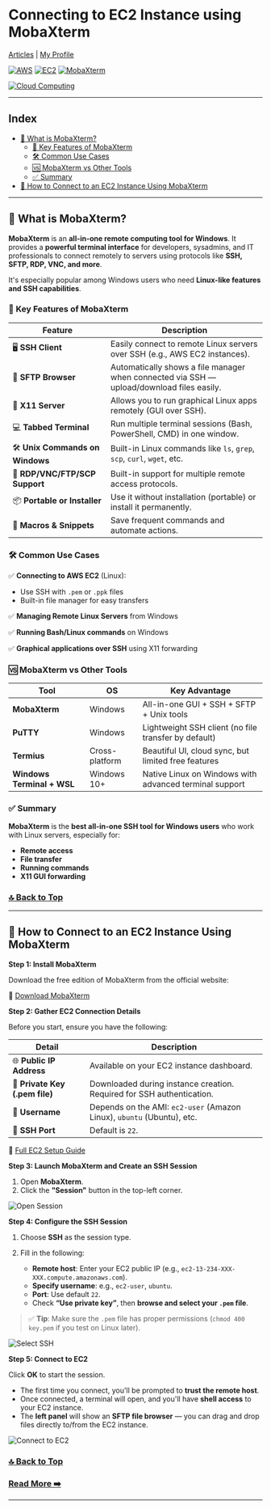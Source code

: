 # Connecting to EC2 Instance using MobaXterm

[Articles](https://nirmalakumarsahu.in/aws.html) | [My Profile](https://nirmalakumarsahu.in)

[![AWS](https://img.shields.io/badge/AWS-Cloud%20Computing-blue?logo=amazonaws)](https://aws.amazon.com/) [![EC2](https://img.shields.io/badge/EC2-Compute%20Service-blue?logo=amazonaws)](https://aws.amazon.com/ec2/) [![MobaXterm](https://img.shields.io/badge/MobaXterm-SSH%20Client-blue?logo=mobaxterm)](https://mobaxterm.mobatek.net/) 

[![Cloud Computing](https://img.shields.io/badge/Cloud%20Computing-IT%20Infrastructure-blue?logo=cloudflare)](https://en.wikipedia.org/wiki/Cloud_computing)

---

## Index

- [🧰 What is MobaXterm?](#-what-is-mobaxterm)
  - [🧾 Key Features of MobaXterm](#-key-features-of-mobaxterm)
  - [🛠️ Common Use Cases](#-common-use-cases)
  - [🆚 MobaXterm vs Other Tools](#-mobaxterm-vs-other-tools)
  - [✅ Summary](#-summary)
- [🔐 How to Connect to an EC2 Instance Using MobaXterm](#-how-to-connect-to-an-ec2-instance-using-mobaxterm)
  
---
## 🧰 What is **MobaXterm**?

**MobaXterm** is an **all-in-one remote computing tool for Windows**. It provides a **powerful terminal interface** for developers, sysadmins, and IT professionals to connect remotely to servers using protocols like **SSH, SFTP, RDP, VNC, and more**.

It's especially popular among Windows users who need **Linux-like features and SSH capabilities**.

### 🧾 Key Features of MobaXterm

| Feature                          | Description                                                                               |
| -------------------------------- | ----------------------------------------------------------------------------------------- |
| 🖥️ **SSH Client**               | Easily connect to remote Linux servers over SSH (e.g., AWS EC2 instances).                |
| 📁 **SFTP Browser**              | Automatically shows a file manager when connected via SSH — upload/download files easily. |
| 🧮 **X11 Server**                | Allows you to run graphical Linux apps remotely (GUI over SSH).                           |
| 💻 **Tabbed Terminal**           | Run multiple terminal sessions (Bash, PowerShell, CMD) in one window.                     |
| 🛠️ **Unix Commands on Windows** | Built-in Linux commands like `ls`, `grep`, `scp`, `curl`, `wget`, etc.                    |
| 🧩 **RDP/VNC/FTP/SCP Support**   | Built-in support for multiple remote access protocols.                                    |
| 📦 **Portable or Installer**     | Use it without installation (portable) or install it permanently.                         |
| 🧠 **Macros & Snippets**         | Save frequent commands and automate actions.                                              |

### 🛠️ Common Use Cases

✅ **Connecting to AWS EC2** (Linux):

* Use SSH with `.pem` or `.ppk` files
* Built-in file manager for easy transfers

✅ **Managing Remote Linux Servers** from Windows

✅ **Running Bash/Linux commands** on Windows

✅ **Graphical applications over SSH** using X11 forwarding

### 🆚 MobaXterm vs Other Tools

| Tool                       | OS             | Key Advantage                                          |
| -------------------------- | -------------- | ------------------------------------------------------ |
| **MobaXterm**              | Windows        | All-in-one GUI + SSH + SFTP + Unix tools               |
| **PuTTY**                  | Windows        | Lightweight SSH client (no file transfer by default)   |
| **Termius**                | Cross-platform | Beautiful UI, cloud sync, but limited free features    |
| **Windows Terminal + WSL** | Windows 10+    | Native Linux on Windows with advanced terminal support |


### ✅ Summary

**MobaXterm** is the **best all-in-one SSH tool for Windows users** who work with Linux servers, especially for:

* **Remote access**
* **File transfer**
* **Running commands**
* **X11 GUI forwarding**

### [🔝 Back to Top](#index)

---

## 🔐 How to Connect to an EC2 Instance Using MobaXterm

**Step 1: Install MobaXterm**

Download the free edition of MobaXterm from the official website:

🔗 [Download MobaXterm](https://mobaxterm.mobatek.net/download.html)

**Step 2: Gather EC2 Connection Details**

Before you start, ensure you have the following:

| Detail                         | Description                                                            |
| ------------------------------ | ---------------------------------------------------------------------- |
| 🌐 **Public IP Address**       | Available on your EC2 instance dashboard.                              |
| 🔐 **Private Key (.pem file)** | Downloaded during instance creation. Required for SSH authentication.  |
| 👤 **Username**                | Depends on the AMI: `ec2-user` (Amazon Linux), `ubuntu` (Ubuntu), etc. |
| 🚪 **SSH Port**                | Default is `22`.                                                       |

🔗 [Full EC2 Setup Guide](https://nirmalakumarsahu.in/articles/aws/ec2-instance-setup)

**Step 3: Launch MobaXterm and Create an SSH Session**

1. Open **MobaXterm**.
2. Click the **"Session"** button in the top-left corner.

![Open Session](../images/c1.open-moba.png)

**Step 4: Configure the SSH Session**

1. Choose **SSH** as the session type.
2. Fill in the following:

    * **Remote host**: Enter your EC2 public IP (e.g., `ec2-13-234-XXX-XXX.compute.amazonaws.com`).
    * **Specify username**: e.g., `ec2-user`, `ubuntu`.
    * **Port**: Use default `22`.
    * Check **“Use private key”**, then **browse and select your `.pem` file**.

> ✅ **Tip**: Make sure the `.pem` file has proper permissions (`chmod 400 key.pem` if you test on Linux later).

![Select SSH](../images/c2.select-ssh.png)

**Step 5: Connect to EC2**

Click **OK** to start the session.

* The first time you connect, you'll be prompted to **trust the remote host**.
* Once connected, a terminal will open, and you'll have **shell access** to your EC2 instance.
* The **left panel** will show an **SFTP file browser** — you can drag and drop files directly to/from the EC2 instance.

![Connect to EC2](../images/c3.lauch.png)

### [🔝 Back to Top](#index)

### [Read More ➡️](https://nirmalakumarsahu.in/aws.html)

---